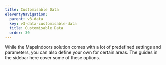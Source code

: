 ```yaml
---
title: Customisable Data
eleventyNavigation:
  parent: v3-data
  key: v3-data-customisable-data
  title: Customisable Data
  order: 30
---
```


While the MapsIndoors solution comes with a lot of predefined settings and parameters, you can also define your own for certain areas. The guides in the sidebar here cover some of these options.
